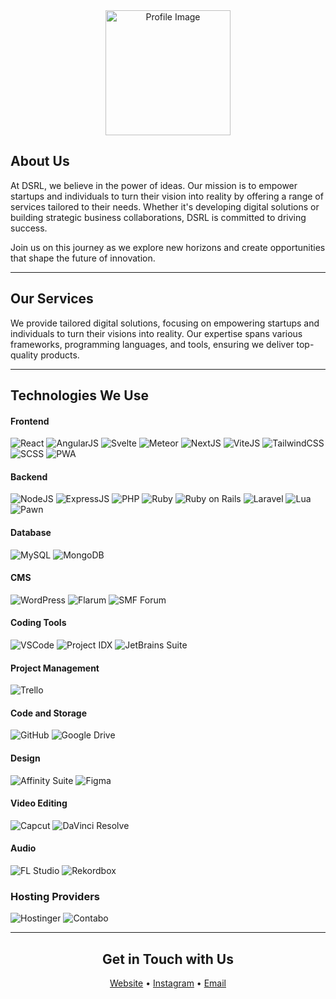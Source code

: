 <div align="center">
    <a href="https://dreamstrl.com">
        <img src="https://dreamstrl.com/assets/Logo%20Semi%20Colored.png" alt="Profile Image" width="200" />
    </a>
</div>

## About Us
At DSRL, we believe in the power of ideas. Our mission is to empower startups and individuals to turn their vision into reality by offering a range of services tailored to their needs. Whether it's developing digital solutions or building strategic business collaborations, DSRL is committed to driving success.

Join us on this journey as we explore new horizons and create opportunities that shape the future of innovation.

---

## Our Services
We provide tailored digital solutions, focusing on empowering startups and individuals to turn their visions into reality. Our expertise spans various frameworks, programming languages, and tools, ensuring we deliver top-quality products.

---

## Technologies We Use
#### Frontend
<img src="https://img.shields.io/static/v1?style=for-the-badge&message=React&color=61DAFB&logo=React&logoColor=FFFFFF&label=" alt="React" /> <img src="https://img.shields.io/static/v1?style=for-the-badge&message=AngularJS&color=DD0031&logo=AngularJS&logoColor=FFFFFF&label=" alt="AngularJS" /> 
<img src="https://img.shields.io/static/v1?style=for-the-badge&message=Svelte&color=FF3E00&logo=Svelte&logoColor=FFFFFF&label=" alt="Svelte" />
<img src="https://img.shields.io/static/v1?style=for-the-badge&message=Meteor&color=00A1F1&logo=Meteor&logoColor=FFFFFF&label=" alt="Meteor" />
<img src="https://img.shields.io/static/v1?style=for-the-badge&message=NextJS&color=000000&logo=Next.js&logoColor=FFFFFF&label=" alt="NextJS" />
<img src="https://img.shields.io/static/v1?style=for-the-badge&message=ViteJS&color=646CFF&logo=Vite&logoColor=FFFFFF&label=" alt="ViteJS" />
<img src="https://img.shields.io/static/v1?style=for-the-badge&message=TailwindCSS&color=06B6D4&logo=Tailwind CSS&logoColor=FFFFFF&label=" alt="TailwindCSS" />
<img src="https://img.shields.io/static/v1?style=for-the-badge&message=SCSS&color=CC6699&logo=Sass&logoColor=FFFFFF&label=" alt="SCSS" />
<img src="https://img.shields.io/static/v1?style=for-the-badge&message=PWA&color=4A90E2&logo=Progressive Web App&logoColor=FFFFFF&label=" alt="PWA" />

#### Backend
<img src="https://img.shields.io/static/v1?style=for-the-badge&message=NodeJS&color=339933&logo=Node.js&logoColor=FFFFFF&label=" alt="NodeJS" /> <img src="https://img.shields.io/static/v1?style=for-the-badge&message=ExpressJS&color=000000&logo=Express&logoColor=FFFFFF&label=" alt="ExpressJS" />
<img src="https://img.shields.io/static/v1?style=for-the-badge&message=PHP&color=777BB4&logo=PHP&logoColor=FFFFFF&label=" alt="PHP" />
<img src="https://img.shields.io/static/v1?style=for-the-badge&message=Ruby&color=CC342D&logo=Ruby&logoColor=FFFFFF&label=" alt="Ruby" />
<img src="https://img.shields.io/static/v1?style=for-the-badge&message=Ruby%20on%20Rails&color=CC0000&logo=Ruby on Rails&logoColor=FFFFFF&label=" alt="Ruby on Rails" />
<img src="https://img.shields.io/static/v1?style=for-the-badge&message=Laravel&color=FF2D20&logo=Laravel&logoColor=FFFFFF&label=" alt="Laravel" />
<img src="https://img.shields.io/static/v1?style=for-the-badge&message=Lua&color=2C2D72&logo=Lua&logoColor=FFFFFF&label=" alt="Lua" />
<img src="https://img.shields.io/static/v1?style=for-the-badge&message=Pawn&color=6E7C9A&logo=Pawno&logoColor=FFFFFF&label=" alt="Pawn" />

#### Database
<img src="https://img.shields.io/static/v1?style=for-the-badge&message=MySQL&color=00758F&logo=MySQL&logoColor=FFFFFF&label=" alt="MySQL" /> <img src="https://img.shields.io/static/v1?style=for-the-badge&message=MongoDB&color=47A248&logo=MongoDB&logoColor=FFFFFF&label=" alt="MongoDB" />

#### CMS
<img src="https://img.shields.io/static/v1?style=for-the-badge&message=WordPress&color=21759B&logo=WordPress&logoColor=FFFFFF&label=" alt="WordPress" /> <img src="https://img.shields.io/static/v1?style=for-the-badge&message=Flarum&color=F95A1B&logo=Flarum&logoColor=FFFFFF&label=" alt="Flarum" />
<img src="https://img.shields.io/static/v1?style=for-the-badge&message=SMF%20Forum&color=4E7EA8&logo=Simple Machines Forum&logoColor=FFFFFF&label=" alt="SMF Forum" />

#### Coding Tools
<img src="https://img.shields.io/static/v1?style=for-the-badge&message=VSCode&color=007ACC&logo=Visual Studio Code&logoColor=FFFFFF&label=" alt="VSCode" /> <img src="https://img.shields.io/static/v1?style=for-the-badge&message=Project%20IDX&color=EA4335&logo=Google&logoColor=FFFFFF&label=" alt="Project IDX" />
<img src="https://img.shields.io/static/v1?style=for-the-badge&message=JetBrains&color=000000&logo=JetBrains&logoColor=FFFFFF&label=" alt="JetBrains Suite" />

#### Project Management
<img src="https://img.shields.io/static/v1?style=for-the-badge&message=Trello&color=0079BF&logo=Trello&logoColor=FFFFFF&label=" alt="Trello" />

#### Code and Storage
<img src="https://img.shields.io/static/v1?style=for-the-badge&message=GitHub&color=181717&logo=GitHub&logoColor=FFFFFF&label=" alt="GitHub" /> <img src="https://img.shields.io/static/v1?style=for-the-badge&message=Google%20Drive&color=4285F4&logo=Google Drive&logoColor=FFFFFF&label=" alt="Google Drive" />

#### Design
<img src="https://img.shields.io/static/v1?style=for-the-badge&message=Affinity&color=8B3F00&logo=Affinity&logoColor=FFFFFF&label=" alt="Affinity Suite" /> <img src="https://img.shields.io/static/v1?style=for-the-badge&message=Figma&color=F24E1E&logo=Figma&logoColor=FFFFFF&label=" alt="Figma" />

#### Video Editing
<img src="https://img.shields.io/static/v1?style=for-the-badge&message=Capcut&color=8A3FFC&logo=Capcut&logoColor=FFFFFF&label=" alt="Capcut" /> <img src="https://img.shields.io/static/v1?style=for-the-badge&message=DaVinci%20Resolve&color=00A3E0&logo=DaVinci Resolve&logoColor=FFFFFF&label=" alt="DaVinci Resolve" />

#### Audio
<img src="https://img.shields.io/static/v1?style=for-the-badge&message=FL%20Studio&color=F50E4D&logo=FL Studio&logoColor=FFFFFF&label=" alt="FL Studio" /> <img src="https://img.shields.io/static/v1?style=for-the-badge&message=Rekordbox&color=1A73E8&logo=Rekordbox&logoColor=FFFFFF&label=" alt="Rekordbox" />

### Hosting Providers

<img src="https://img.shields.io/static/v1?style=for-the-badge&message=Hostinger&color=EFA400&logo=Hostinger&logoColor=FFFFFF&label=" alt="Hostinger" /> <img src="https://img.shields.io/static/v1?style=for-the-badge&message=Contabo&color=F37020&logo=Contabo&logoColor=FFFFFF&label=" alt="Contabo" />

---

<h2 align="center">Get in Touch with Us</h2>

<div align="center">
  <a href="https://dreamstrl.com">Website</a> • 
  <a href="https://instagram.com/dsrlcom">Instagram</a> • 
  <a href="mailto:contact@dreamstrl.com">Email</a>
</div>

